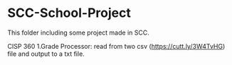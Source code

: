 # SCC-School-Project
This folder including some project made in SCC.

CISP 360
  1.Grade Processor:
      read from two csv (https://cutt.ly/3W4TvHG) file and output to a txt file.
     
